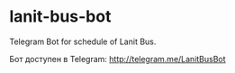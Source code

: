 # lanit-bus-bot
Telegram Bot for schedule of Lanit Bus.

Бот доступен в Telegram: http://telegram.me/LanitBusBot 
